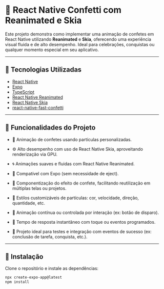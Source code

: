 # 🎉 React Native Confetti com Reanimated e Skia

Este projeto demonstra como implementar uma animação de confetes em React Native utilizando **Reanimated** e **Skia**, oferecendo uma experiência visual fluida e de alto desempenho. Ideal para celebrações, conquistas ou qualquer momento especial em seu aplicativo.

---

## 🚀 Tecnologias Utilizadas

- [React Native](https://reactnative.dev/)
- [Expo](https://expo.dev/)
- [TypeScript](https://www.typescriptlang.org/)
- [React Native Reanimated](https://docs.swmansion.com/react-native-reanimated/)
- [React Native Skia](https://shopify.github.io/react-native-skia/)
- [react-native-fast-confetti](https://github.com/AlirezaHadjar/react-native-fast-confetti)

---

## 🧰 Funcionalidades do Projeto
- 🎉 Animação de confetes usando partículas personalizadas.

- ⚙️ Alto desempenho com uso de React Native Skia, aproveitando renderização via GPU.

- 🌀 Animações suaves e fluidas com React Native Reanimated.

- 📱 Compatível com Expo (sem necessidade de eject).

- 🧩 Componentização do efeito de confete, facilitando reutilização em múltiplas telas ou projetos.

- 🎨 Estilos customizáveis de partículas: cor, velocidade, direção, quantidade, etc.

- 🔄 Animação contínua ou controlada por interação (ex: botão de disparo).

- 🚀 Tempo de resposta instantâneo com toque ou eventos programados.

- 🧪 Projeto ideal para testes e integração com eventos de sucesso (ex: conclusão de tarefa, conquista, etc.).

---

## 🔧 Instalação

Clone o repositório e instale as dependências:

```bash
npx create-expo-app@latest
npm install